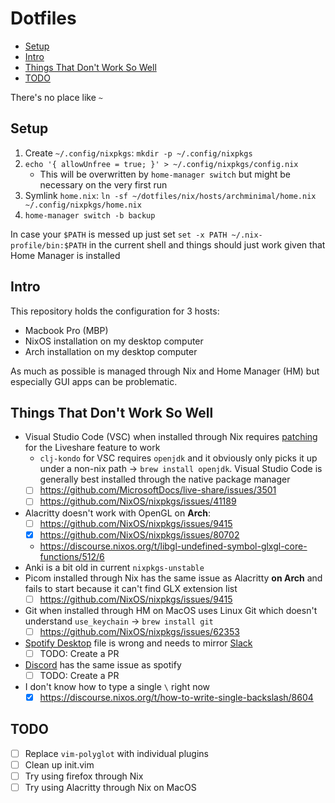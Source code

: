 # Dotfiles

<!-- vim-markdown-toc GFM -->

* [Setup](#setup)
* [Intro](#intro)
* [Things That Don't Work So Well](#things-that-dont-work-so-well)
* [TODO](#todo)

<!-- vim-markdown-toc -->

There's no place like `~`

## Setup

1. Create `~/.config/nixpkgs`: `mkdir -p ~/.config/nixpkgs`
2. `echo '{ allowUnfree = true; }' > ~/.config/nixpkgs/config.nix`
    - This will be overwritten by `home-manager switch` but might be necessary on the very first run
3. Symlink `home.nix`: `ln -sf ~/dotfiles/nix/hosts/archminimal/home.nix ~/.config/nixpkgs/home.nix`
4. `home-manager switch -b backup`

In case your `$PATH` is messed up just set `set -x PATH ~/.nix-profile/bin:$PATH` in the current shell and things should just work given that Home Manager is installed

## Intro

This repository holds the configuration for 3 hosts:

-   Macbook Pro (MBP)
-   NixOS installation on my desktop computer
-   Arch installation on my desktop computer

As much as possible is managed through Nix and Home Manager (HM) but especially GUI apps can be problematic.

## Things That Don't Work So Well

-   Visual Studio Code (VSC) when installed through Nix requires [patching](https://discourse.nixos.org/t/vs-code-liveshare/7022) for the Liveshare feature to work
    -   `clj-kondo` for VSC requires `openjdk` and it obviously only picks it up under a non-nix path -> `brew install openjdk`. Visual Studio Code is generally best installed through the native package manager
    -   [ ] https://github.com/MicrosoftDocs/live-share/issues/3501
    -   [ ] https://github.com/NixOS/nixpkgs/issues/41189
-   Alacritty doesn't work with OpenGL on **Arch**:
    -   [ ] https://github.com/NixOS/nixpkgs/issues/9415
    -   [x] https://github.com/NixOS/nixpkgs/issues/80702
    -   https://discourse.nixos.org/t/libgl-undefined-symbol-glxgl-core-functions/512/6
-   Anki is a bit old in current `nixpkgs-unstable`
-   Picom installed through Nix has the same issue as Alacritty **on Arch** and fails to start because it can't find GLX extension list
    -   [ ] https://github.com/NixOS/nixpkgs/issues/9415
-   Git when installed through HM on MacOS uses Linux Git which doesn't understand `use_keychain` -> `brew install git`
    -   [ ] https://github.com/NixOS/nixpkgs/issues/62353
-   [Spotify Desktop](https://github.com/NixOS/nixpkgs/blob/master/pkgs/applications/networking/instant-messengers/slack/default.nix) file is wrong and needs to mirror [Slack](https://github.com/NixOS/nixpkgs/blob/master/pkgs/applications/audio/spotify/default.nix#L147)
    -   [ ] TODO: Create a PR
-   [Discord](https://github.com/NixOS/nixpkgs/blob/master/pkgs/applications/networking/instant-messengers/discord/base.nix) has the same issue as spotify
    -   [ ] TODO: Create a PR
-   I don't know how to type a single `\` right now
    -   [x] https://discourse.nixos.org/t/how-to-write-single-backslash/8604

## TODO

-   [ ] Replace `vim-polyglot` with individual plugins
-   [ ] Clean up init.vim
-   [ ] Try using firefox through Nix
-   [ ] Try using Alacritty through Nix on MacOS
